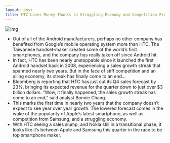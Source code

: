 ```yaml
---
layout: post
title: HTC Loses Money Thanks to Struggling Economy and Competition From Apple and Samsung
---
```

![img](http://media.idownloadblog.com/wp-content/uploads/2011/11/htc-v-apple.jpg)
* Out of all of the Android manufacturers, perhaps no other company has benefited from Google’s mobile operating system more than HTC. The Taiwanese handset-maker created some of the world’s first smartphones, and the company has really taken off since Android hit.
* In fact, HTC has been nearly unstoppable since it launched the first Android handset back in 2008, experiencing a sales growth streak that spanned nearly two years. But in the face of stiff competition and an ailing economy, its streak has finally come to an end…
* Bloomberg is reporting that HTC has just cut its Q4 sales forecast by 23%, bringing its expected revenue for the quarter down to just over $3 billion dollars. “Wow, it finally happened, the sales growth streak has come to an end,” said analyst Bonnie Chang.
* This marks the first time in nearly two years that the company doesn’t expect to see year over year growth. The lowered forecast comes in the wake of the popularity of Apple’s latest smartphone, as well as competition from Samsung, and a struggling economy.
* With HTC seeing a sales slump, and Nokia still in a transitional phase, it looks like it’s between Apple and Samsung this quarter in the race to be top smartphone maker.

